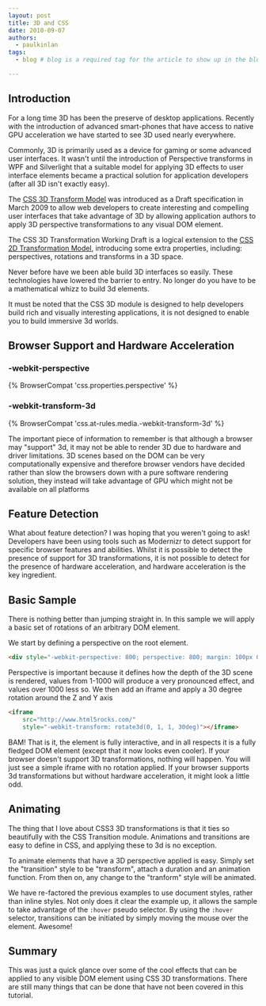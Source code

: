 ```yaml
---
layout: post
title: 3D and CSS
date: 2010-09-07
authors:
  - paulkinlan
tags:
  - blog # blog is a required tag for the article to show up in the blog.

---
```


## Introduction

For a long time 3D has been the preserve of desktop applications. Recently with the introduction of advanced smart-phones that have access to native GPU acceleration we have started to see 3D used nearly everywhere.

Commonly, 3D is primarily used as a device for gaming or some advanced user interfaces.  It wasn't until the introduction of Perspective transforms in WPF and Silverlight that a suitable model for applying 3D effects to user interface elements became a practical solution for application developers (after all 3D isn't exactly easy).

The [CSS 3D Transform Model](http://www.w3.org/TR/css3-3d-transforms/) was introduced as a Draft specification in March 2009 to allow web developers to create interesting and compelling user interfaces that take advantage of 3D by allowing application authors to apply 3D perspective transformations to any visual DOM element.

The CSS 3D Transformation Working Draft is a logical extension to the [CSS 2D Transformation Model](http://www.w3.org/TR/css3-2d-transforms), introducing some extra properties, including: perspectives, rotations and transforms in a 3D space.

Never before have we been able build 3D interfaces so easily. These technologies have lowered the barrier to entry.  No longer do you have to be a mathematical whizz to build 3d elements.

It must be noted that the CSS 3D module is designed to help developers build rich and visually interesting applications, it is not designed to enable you to build immersive 3d worlds.

## Browser Support and Hardware Acceleration

### -webkit-perspective

{% BrowserCompat 'css.properties.perspective' %}

### -webkit-transform-3d

{% BrowserCompat 'css.at-rules.media.-webkit-transform-3d' %}

The important piece of information to remember is that although a browser may "support" 3d, it may not be able to render 3D due to hardware and driver limitations.
3D scenes based on the DOM can be very computationally expensive and therefore browser vendors have decided rather than slow the browsers down with a pure software rendering solution, they instead will take advantage of GPU which might not be available on all platforms

## Feature Detection

What about feature detection? I was hoping that you weren't going to ask!
Developers have been using tools such as Modernizr to detect support for specific browser features and abilities.  Whilst it is possible to detect the presence of support for 3D transformations, it is not possible to detect for the presence of hardware acceleration, and hardware acceleration is the key ingredient.

## Basic Sample

There is nothing better than jumping straight in. In this sample we will apply a basic set of rotations of an arbitrary DOM element.

We start by defining a perspective on the root element.

```html
<div style="-webkit-perspective: 800; perspective: 800; margin: 100px 0 0 50px">
```

Perspective is important because it defines how the depth of the 3D scene is rendered, values from 1-1000 will produce a very pronounced effect, and values over 1000 less so.
We then add an iframe and apply a 30 degree rotation around the Z and Y axis

```html
<iframe
    src="http://www.html5rocks.com/"
    style="-webkit-transform: rotate3d(0, 1, 1, 30deg)"></iframe>
```

BAM! That is it, the element is fully interactive, and in all respects it is a fully fledged DOM element (except that it now looks even cooler).
If your browser doesn't support 3D transformations, nothing will happen. You will just see a simple iframe with no rotation applied.  If your browser supports 3d transformations but without hardware acceleration, it might look a little odd.

## Animating

The thing that I love about CSS3 3D transformations is that it ties so beautifully with the CSS Transition module.  Animations and transitions are easy to define in CSS, and applying these to 3d is no exception.

To animate elements that have a 3D perspective applied is easy.  Simply set the "transition" style to be "transform", attach a duration and an animation function.  From then on, any change to the "tranform" style will be animated.

We have re-factored the previous examples to use document styles, rather than inline styles. Not only does it clear the example up, it allows the sample to take advantage of the `:hover` pseudo selector.  By using the `:hover` selector, transitions can be initiated by simply moving the mouse over the element. Awesome!

## Summary

This was just a quick glance over some of the cool effects that can be applied to any visible DOM element using CSS 3D transformations.  There are still many things that can be done that have not been covered in this tutorial.
